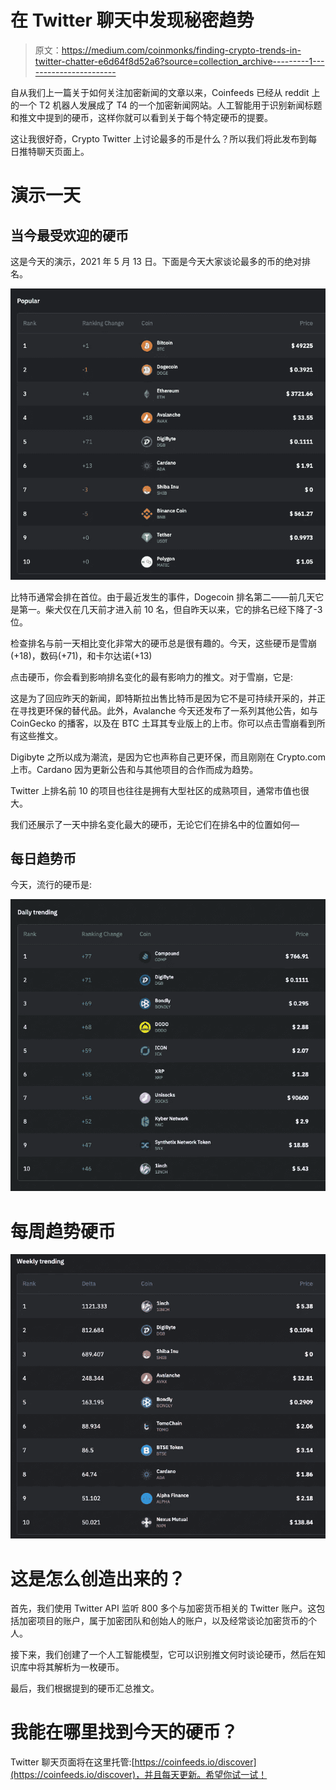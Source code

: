 # 在 Twitter 聊天中发现秘密趋势

> 原文：<https://medium.com/coinmonks/finding-crypto-trends-in-twitter-chatter-e6d64f8d52a6?source=collection_archive---------1----------------------->

自从我们上一篇关于如何关注加密新闻的文章以来，Coinfeeds 已经从 reddit 上的一个 T2 机器人发展成了 T4 的一个加密新闻网站。人工智能用于识别新闻标题和推文中提到的硬币，这样你就可以看到关于每个特定硬币的提要。

这让我很好奇，Crypto Twitter 上讨论最多的币是什么？所以我们将此发布到每日推特聊天页面上。

# 演示一天

## 当今最受欢迎的硬币

这是今天的演示，2021 年 5 月 13 日。下面是今天大家谈论最多的币的绝对排名。

![](img/6f1c19df3fb387317e5eba8eb5933e6f.png)

比特币通常会排在首位。由于最近发生的事件，Dogecoin 排名第二——前几天它是第一。柴犬仅在几天前才进入前 10 名，但自昨天以来，它的排名已经下降了-3 位。

检查排名与前一天相比变化非常大的硬币总是很有趣的。今天，这些硬币是雪崩(+18)，数码(+71)，和卡尔达诺(+13)

点击硬币，你会看到影响排名变化的最有影响力的推文。对于雪崩，它是:

这是为了回应昨天的新闻，即特斯拉出售比特币是因为它不是可持续开采的，并正在寻找更环保的替代品。此外，Avalanche 今天还发布了一系列其他公告，如与 CoinGecko 的播客，以及在 BTC 土耳其专业版上的上市。你可以点击雪崩看到所有这些推文。

Digibyte 之所以成为潮流，是因为它也声称自己更环保，而且刚刚在 Crypto.com 上市。Cardano 因为更新公告和与其他项目的合作而成为趋势。

Twitter 上排名前 10 的项目也往往是拥有大型社区的成熟项目，通常市值也很大。

我们还展示了一天中排名变化最大的硬币，无论它们在排名中的位置如何—

## **每日趋势币**

今天，流行的硬币是:

![](img/013382753a1c2f139f9937a9f81bd06b.png)

# 每周趋势硬币

![](img/dd92a280493770b0ff42274d1c1d4691.png)

# 这是怎么创造出来的？

首先，我们使用 Twitter API 监听 800 多个与加密货币相关的 Twitter 账户。这包括加密项目的账户，属于加密团队和创始人的账户，以及经常谈论加密货币的个人。

接下来，我们创建了一个人工智能模型，它可以识别推文何时谈论硬币，然后在知识库中将其解析为一枚硬币。

最后，我们根据提到的硬币汇总推文。

# 我能在哪里找到今天的硬币？

Twitter 聊天页面将在这里托管:[https://coinfeeds.io/discover](https://coinfeeds.io/discover)，并且每天更新。希望你试一试！